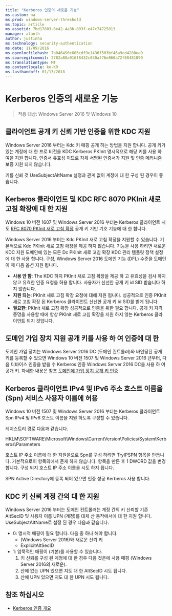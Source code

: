 ```yaml
---
title: "Kerberos 인증의 새로운 기능"
ms.custom: na
ms.prod: windows-server-threshold
ms.topic: article
ms.assetid: 7bd17803-6e42-4a3b-803f-e47c74725813
manager: alanth
author: justinha
ms.technology: security-authentication
ms.date: 11/09/2016
ms.openlocfilehash: 7b046490c606cdf9e1436f503bf46a9cd4280ea9
ms.sourcegitcommit: 2782a80a916f8432c030af76e860a72f08481899
ms.translationtype: MT
ms.contentlocale: ko-KR
ms.lasthandoff: 01/13/2018
---
```

# <a name="whats-new-in-kerberos-authentication"></a>Kerberos 인증의 새로운 기능

>적용 대상: Windows Server 2016 및 Windows 10

## <a name="kdc-support-for-public-key-trust-based-client-authentication"></a>클라이언트 공개 키 신뢰 기반 인증을 위한 KDC 지원

Windows Server 2016 부터는 Kdc 키 매핑 공개 하는 방법을 지원 합니다. 공개 키가 있는 계정에 대 한 프로 비전을 KDC Kerberos PKInit 명시적으로 해당 키를 사용 하 여을 지원 합니다. 인증서 유효성 이므로 자체 서명된 인증서가 지원 및 인증 메커니즘 보증 지원 되지 않습니다.

키를 신뢰 것 UseSubjectAltName 설정과 관계 없이 계정에 대 한 구성 된 경우이 좋습니다.

## <a name="kerberos-client-and-kdc-support-for-rfc-8070-pkinit-freshness-extension"></a>Kerberos 클라이언트 및 KDC RFC 8070 PKInit 새로 고침 확장에 대 한 지원

Windows 10 버전 1607 및 Windows Server 2016 부터는 Kerberos 클라이언트 시도 [RFC 8070 PKInit 새로 고침 확장](https://datatracker.ietf.org/doc/draft-ietf-kitten-pkinit-freshness/) 공개 키 기반 기호 기능에 대 한 합니다. 

Windows Server 2016 부터는 Kdc PKInit 새로 고침 확장을 지원할 수 있습니다. 기본적으로 Kdc PKInit 새로 고침 확장을 제공 하지 않습니다. 기능을 사용 하려면 새로운 KDC 지원 도메인에 있는 모든 Dc PKInit 새로 고침 확장 KDC 관리 템플릿 정책 설정에 대 한 사용 합니다. 구성, Windows Server 2016 도메인 기능 (DFL) 수준을 도메인이 때 다음 옵션 지원 됩니다.

- **사용 안 함**: The KDC 하지 PKInit 새로 고침 확장을 제공 하 고 유효성을 검사 하지 않고 유효한 인증 요청을 허용 합니다. 사용자가 신선한 공개 키 id SID 받습니다 하지 않습니다.
- **지원 되는**: PKInit 새로 고침 확장 요청에 대해 지원 됩니다. 성공적으로 인증 PKInit 새로 고침 확장 된 Kerberos 클라이언트 신선한 공개 키 id SID를 받게 됩니다.
- **필요한**: PKInit 새로 고침 확장 성공적으로 인증을 위한 필요 합니다. 공개 키 자격 증명을 사용할 때에 항상 PKInit 새로 고침 확장을 지원 하지 않는 Kerberos 클라이언트 되지 것입니다.

## <a name="domain-joined-device-support-for-authentication-using-public-key"></a>도메인 가입 장치 지원 공개 키를 사용 하 여 인증에 대 한

도메인 가입 장치는 Windows Server 2016 DC (도메인 컨트롤러)와 바인딩된 공개 키를 등록할 수 있으면 Windows 10 버전 1507 및 Windows Server 2016 년부터, 다음 디바이스 인증을 받을 수 Kerberos 인증 Windows Server 2016 DC을 사용 하 여 공개 키. 자세한 내용은 참조 [도메인에 가입 장치 공개 키 인증](Domain-joined-Device-Public-Key-Authentication.md)

## <a name="kerberos-clients-allow-ipv4-and-ipv6-address-hostnames-in-service-principal-names-spns"></a>Kerberos 클라이언트 IPv4 및 IPv6 주소 호스트 이름을 (Spn) 서비스 사용자 이름에 허용

Windows 10 버전 1507 및 Windows Server 2016 부터는 Kerberos 클라이언트 Spn IPv4 및 IPv6 호스트 이름을 지원 하도록 구성할 수 있습니다. 

레지스트리 경로 다음과 같습니다.

HKLM\SOFTWARE\Microsoft\Windows\CurrentVersion\Policies\System\Kerberos\Parameters

호스트 IP 주소 이름에 대 한 지원을으로 Spn를 구성 하려면 TryIPSPN 항목을 만듭니다. 기본적으로이 항목의에서 존재 하지 않습니다. 항목을 만든 후 1 DWORD 값을 변경 합니다. 구성 되지 호스트 IP 주소 이름을 시도 하지 됩니다.

SPN Active Directory에 등록 되어 있으면 인증 성공 Kerberos 사용 합니다. 

## <a name="kdc-support-for-key-trust-account-mapping"></a>KDC 키 신뢰 계정 간의 대 한 지원

Windows Server 2016 부터는 도메인 컨트롤러는 계정 간의 키 신뢰할 기존 AltSecID 및 사용자 이름 UPN (계정)를 대체 산 동작에서에 대 한 지원 합니다. UseSubjectAltName로 설정 된 경우 다음과 같습니다.

- 0: 명시적 매핑이 필요 합니다. 다음 중 하나 해야 합니다.
    - (Windows Server 2016)와 새로운 신뢰 키
    - ExplicitAltSecID
- 1: 암묵적인 매핑이 (기본)를 사용할 수 있습니다.
    1. 키 신뢰를 구성 된 계정에 대 한 경우 다음 것은에 사용 매핑 (Windows Server 2016의 새로운).
    2. 산에 없는 UPN 있으면 지도 대 한 AltSecID 시도 됩니다.
    3. 산에 UPN 있으면 지도 대 한 UPN 시도 됩니다.

## <a name="see-also"></a>참조 하십시오

- [Kerberos 인증 개요](kerberos-authentication-overview.md)

